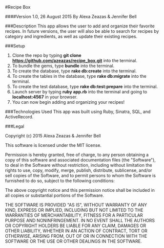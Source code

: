 #Recipe Box

####Version 1.0, 26 August 2015
By Alexa Zeazas & Jennifer Bell

###Description
This app allows the user to add and organize their favorite recipes. In future versions, the user will also be able to search for recipes by category and ingredients, as well as update their existing recipes.

###Setup
1. Clone the repo by typing **git clone https://github.com/azeazas/recipe_box.git** into the terminal.
2. To bundle the gems, type **bundle** into the terminal.
3. To create the database, type **rake db:create** into the terminal.
4. To create the tables in the database, type **rake db:migrate** into the terminal.
5. To create the test database, type **rake db:test:prepare** into the terminal.
6. Launch server by typing **ruby app.rb** into the terminal and going to **localhost:4567** in your browser.
7. You can now begin adding and organizing your recipes!

###Technologies Used
This app was built using Ruby, Sinatra, SQL, and ActiveRecord.

###Legal

Copyright (c) 2015 Alexa Zeazas & Jennifer Bell

This software is licensed under the MIT license.

Permission is hereby granted, free of charge, to any person obtaining a copy of this software and associated documentation files (the "Software"), to deal in the Software without restriction, including without limitation the rights to use, copy, modify, merge, publish, distribute, sublicense, and/or sell copies of the Software, and to permit persons to whom the Software is furnished to do so, subject to the following conditions:

The above copyright notice and this permission notice shall be included in all copies or substantial portions of the Software.

THE SOFTWARE IS PROVIDED "AS IS", WITHOUT WARRANTY OF ANY KIND, EXPRESS OR IMPLIED, INCLUDING BUT NOT LIMITED TO THE WARRANTIES OF MERCHANTABILITY, FITNESS FOR A PARTICULAR PURPOSE AND NONINFRINGEMENT. IN NO EVENT SHALL THE AUTHORS OR COPYRIGHT HOLDERS BE LIABLE FOR ANY CLAIM, DAMAGES OR OTHER LIABILITY, WHETHER IN AN ACTION OF CONTRACT, TORT OR OTHERWISE, ARISING FROM, OUT OF OR IN CONNECTION WITH THE SOFTWARE OR THE USE OR OTHER DEALINGS IN THE SOFTWARE.
